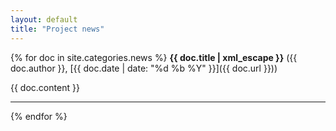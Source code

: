 ```yaml
---
layout: default
title: "Project news"
---
```


{% for doc in site.categories.news %}
**{{ doc.title | xml_escape }}** ({{ doc.author }}, [{{ doc.date | date: "%d %b %Y" }}]({{ doc.url }}))

{{ doc.content }}
<hr>

{% endfor %}

